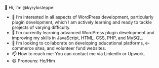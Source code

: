 👋 Hi, I’m @kyrylosteppe
- 👀 I’m interested in all aspects of WordPress development, particularly plugin development, which I am actively learning and ready to tackle projects of varying difficulty.
- 🌱 I’m currently learning advanced WordPress plugin development and improving my skills in JavaScript, HTML, CSS, PHP, and MySQL.
- 💞️ I’m looking to collaborate on developing educational platforms, e-commerce sites, and volunteer fund websites.
- 📫 How to reach me: You can contact me via LinkedIn or Upwork.
- 😄 Pronouns: He/Him
